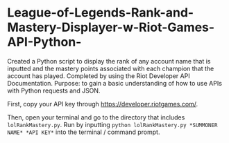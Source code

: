 # League-of-Legends-Rank-and-Mastery-Displayer-w-Riot-Games-API-Python-
Created a Python script to display the rank of any account name that is inputted and the mastery points associated with each champion that the account has played. Completed by using the Riot Developer API Documentation. Purpose: to gain a basic understanding of how to use APIs with Python requests and JSON.

First, copy your API key through https://developer.riotgames.com/.

Then, open your terminal and go to the directory that includes `lolRankMastery.py`. Run by inputting `python lolRankMastery.py *SUMMONER NAME* *API KEY*` into the terminal / command prompt.
